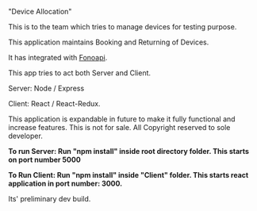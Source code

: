 "Device Allocation" 

This is to the team which tries to manage devices for testing purpose.

This application maintains Booking and Returning of Devices.

It has integrated with <a href="https://fonoapi.freshpixl.com/">Fonoapi</a>.  

This app tries to act both Server and Client.

Server: Node / Express

Client: React / React-Redux.

This application is expandable in future to make it fully functional and increase features. This is not for sale. All Copyright reserved to sole developer. 

<strong> To run Server: Run "npm install" inside root directory folder. This starts on port number 5000 </strong>

<strong>To Run Client: Run "npm install" inside "Client" folder. This starts react application in port number: 3000.</strong>

Its' preliminary dev build. 


